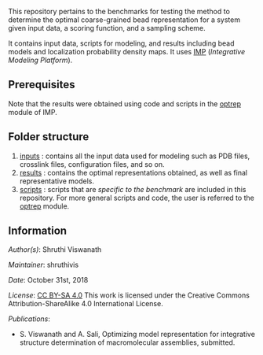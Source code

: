 This repository pertains to the benchmarks for testing the method to determine the optimal coarse-grained bead representation for a system given input data, a scoring function, and a sampling scheme.

It contains input data, scripts for modeling, and results including bead models and localization probability density maps. It uses [IMP](https://integrativemodeling.org) (*Integrative Modeling Platform*).

## Prerequisites 
Note that the results were obtained using code and scripts in the [optrep](https://github.com/salilab/optrep) module of IMP. 

## Folder structure
1) [inputs](inputs/) : contains all the input data used for modeling such as PDB files, crosslink files, configuration files, and so on.
2) [results](results/) : contains the optimal representations obtained, as well as final representative models. 
4) [scripts](scripts/) : scripts that are *specific to the benchmark* are included in this repository. For more general scripts and code, the user is referred to the [optrep](https://github.com/salilab/optrep) module. 

## Information
_Author(s)_: Shruthi Viswanath 

_Maintainer_: shruthivis

_Date_: October 31st, 2018 

_License_: [CC BY-SA 4.0](https://creativecommons.org/licenses/by-sa/4.0/)
This work is licensed under the Creative Commons Attribution-ShareAlike 4.0
International License.

_Publications_:
- S. Viswanath and A. Sali, Optimizing model representation for integrative structure determination of macromolecular assemblies, submitted. 
